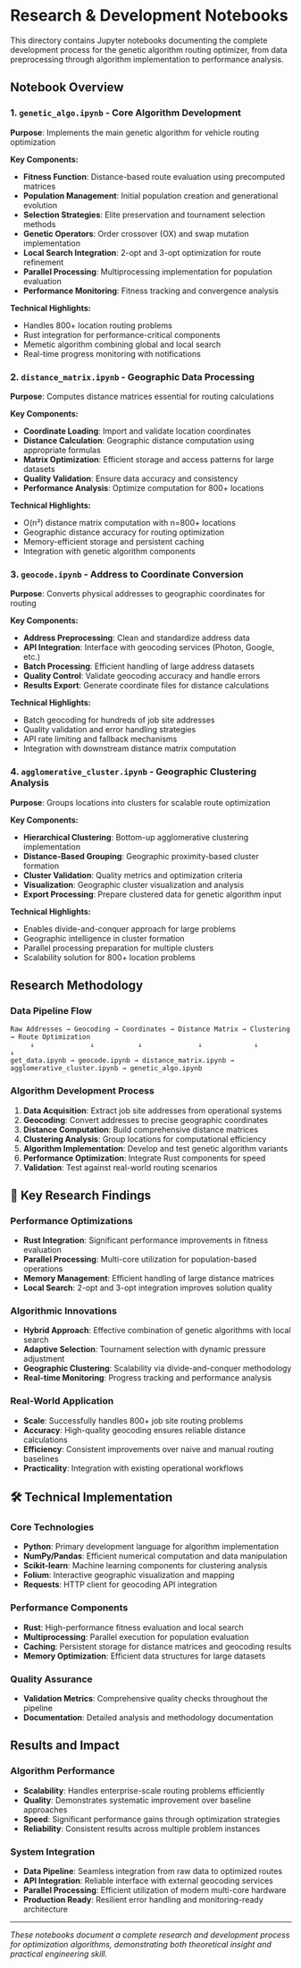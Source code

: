 # Research & Development Notebooks

This directory contains Jupyter notebooks documenting the complete development process for the genetic algorithm routing optimizer, from data preprocessing through algorithm implementation to performance analysis.

## **Notebook Overview**

### 1. `genetic_algo.ipynb` - Core Algorithm Development
**Purpose**: Implements the main genetic algorithm for vehicle routing optimization

**Key Components:**
- **Fitness Function**: Distance-based route evaluation using precomputed matrices
- **Population Management**: Initial population creation and generational evolution
- **Selection Strategies**: Elite preservation and tournament selection methods
- **Genetic Operators**: Order crossover (OX) and swap mutation implementation
- **Local Search Integration**: 2-opt and 3-opt optimization for route refinement
- **Parallel Processing**: Multiprocessing implementation for population evaluation
- **Performance Monitoring**: Fitness tracking and convergence analysis

**Technical Highlights:**
- Handles 800+ location routing problems
- Rust integration for performance-critical components
- Memetic algorithm combining global and local search
- Real-time progress monitoring with notifications

### 2. `distance_matrix.ipynb` - Geographic Data Processing
**Purpose**: Computes distance matrices essential for routing calculations

**Key Components:**
- **Coordinate Loading**: Import and validate location coordinates
- **Distance Calculation**: Geographic distance computation using appropriate formulas
- **Matrix Optimization**: Efficient storage and access patterns for large datasets
- **Quality Validation**: Ensure data accuracy and consistency
- **Performance Analysis**: Optimize computation for 800+ locations

**Technical Highlights:**
- O(n²) distance matrix computation with n=800+ locations
- Geographic distance accuracy for routing optimization
- Memory-efficient storage and persistent caching
- Integration with genetic algorithm components

### 3. `geocode.ipynb` - Address to Coordinate Conversion
**Purpose**: Converts physical addresses to geographic coordinates for routing

**Key Components:**
- **Address Preprocessing**: Clean and standardize address data
- **API Integration**: Interface with geocoding services (Photon, Google, etc.)
- **Batch Processing**: Efficient handling of large address datasets
- **Quality Control**: Validate geocoding accuracy and handle errors
- **Results Export**: Generate coordinate files for distance calculations

**Technical Highlights:**
- Batch geocoding for hundreds of job site addresses
- Quality validation and error handling strategies
- API rate limiting and fallback mechanisms
- Integration with downstream distance matrix computation

### 4. `agglomerative_cluster.ipynb` - Geographic Clustering Analysis
**Purpose**: Groups locations into clusters for scalable route optimization

**Key Components:**
- **Hierarchical Clustering**: Bottom-up agglomerative clustering implementation
- **Distance-Based Grouping**: Geographic proximity-based cluster formation
- **Cluster Validation**: Quality metrics and optimization criteria
- **Visualization**: Geographic cluster visualization and analysis
- **Export Processing**: Prepare clustered data for genetic algorithm input

**Technical Highlights:**
- Enables divide-and-conquer approach for large problems
- Geographic intelligence in cluster formation
- Parallel processing preparation for multiple clusters
- Scalability solution for 800+ location problems

## **Research Methodology**

### Data Pipeline Flow
```
Raw Addresses → Geocoding → Coordinates → Distance Matrix → Clustering → Route Optimization
     ↓              ↓           ↓              ↓             ↓              ↓
get_data.ipynb → geocode.ipynb → distance_matrix.ipynb → agglomerative_cluster.ipynb → genetic_algo.ipynb
```

### Algorithm Development Process
1. **Data Acquisition**: Extract job site addresses from operational systems
2. **Geocoding**: Convert addresses to precise geographic coordinates
3. **Distance Computation**: Build comprehensive distance matrices
4. **Clustering Analysis**: Group locations for computational efficiency  
5. **Algorithm Implementation**: Develop and test genetic algorithm variants
6. **Performance Optimization**: Integrate Rust components for speed
7. **Validation**: Test against real-world routing scenarios

## 🎯 **Key Research Findings**

### Performance Optimizations
- **Rust Integration**: Significant performance improvements in fitness evaluation
- **Parallel Processing**: Multi-core utilization for population-based operations
- **Memory Management**: Efficient handling of large distance matrices
- **Local Search**: 2-opt and 3-opt integration improves solution quality

### Algorithmic Innovations
- **Hybrid Approach**: Effective combination of genetic algorithms with local search
- **Adaptive Selection**: Tournament selection with dynamic pressure adjustment
- **Geographic Clustering**: Scalability via divide-and-conquer methodology
- **Real-time Monitoring**: Progress tracking and performance analysis

### Real-World Application
- **Scale**: Successfully handles 800+ job site routing problems
- **Accuracy**: High-quality geocoding ensures reliable distance calculations
- **Efficiency**: Consistent improvements over naive and manual routing baselines
- **Practicality**: Integration with existing operational workflows

## 🛠️ **Technical Implementation**

### Core Technologies
- **Python**: Primary development language for algorithm implementation
- **NumPy/Pandas**: Efficient numerical computation and data manipulation
- **Scikit-learn**: Machine learning components for clustering analysis
- **Folium**: Interactive geographic visualization and mapping
- **Requests**: HTTP client for geocoding API integration

### Performance Components
- **Rust**: High-performance fitness evaluation and local search
- **Multiprocessing**: Parallel execution for population evaluation
- **Caching**: Persistent storage for distance matrices and geocoding results
- **Memory Optimization**: Efficient data structures for large datasets

### Quality Assurance
- **Validation Metrics**: Comprehensive quality checks throughout the pipeline
- **Documentation**: Detailed analysis and methodology documentation

## **Results and Impact**

### Algorithm Performance
- **Scalability**: Handles enterprise-scale routing problems efficiently
- **Quality**: Demonstrates systematic improvement over baseline approaches
- **Speed**: Significant performance gains through optimization strategies
- **Reliability**: Consistent results across multiple problem instances

### System Integration
- **Data Pipeline**: Seamless integration from raw data to optimized routes
- **API Integration**: Reliable interface with external geocoding services
- **Parallel Processing**: Efficient utilization of modern multi-core hardware
- **Production Ready**: Resilient error handling and monitoring-ready architecture

---

*These notebooks document a complete research and development process for optimization algorithms, demonstrating both theoretical insight and practical engineering skill.* 
